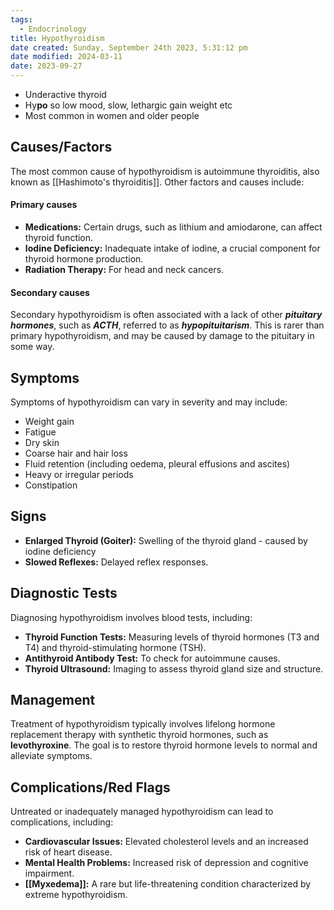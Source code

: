 ```yaml
---
tags:
  - Endocrinology
title: Hypothyroidism
date created: Sunday, September 24th 2023, 5:31:12 pm
date modified: 2024-03-11
date: 2023-09-27
---
```

- Underactive thyroid
- Hy**po** so low mood, slow, lethargic gain weight etc
- Most common in women and older people

## Causes/Factors

The most common cause of hypothyroidism is autoimmune thyroiditis, also known as [[Hashimoto's thyroiditis]]. Other factors and causes include:

#### Primary causes
- **Medications:** Certain drugs, such as lithium and amiodarone, can affect thyroid function.
- **Iodine Deficiency:** Inadequate intake of iodine, a crucial component for thyroid hormone production.
- **Radiation Therapy:** For head and neck cancers.

#### Secondary causes
Secondary hypothyroidism is often associated with a lack of other **_pituitary hormones_**, such as **_ACTH_**, referred to as **_hypopituitarism_**. This is rarer than primary hypothyroidism, and may be caused by damage to the pituitary in some way.

## Symptoms

Symptoms of hypothyroidism can vary in severity and may include:

- Weight gain
- Fatigue
- Dry skin
- Coarse hair and hair loss
- Fluid retention (including oedema, pleural effusions and ascites)
- Heavy or irregular periods
- Constipation

## Signs

- **Enlarged Thyroid (Goiter):** Swelling of the thyroid gland - caused by iodine deficiency
- **Slowed Reflexes:** Delayed reflex responses.

## Diagnostic Tests

Diagnosing hypothyroidism involves blood tests, including:

- **Thyroid Function Tests:** Measuring levels of thyroid hormones (T3 and T4) and thyroid-stimulating hormone (TSH).
- **Antithyroid Antibody Test:** To check for autoimmune causes.
- **Thyroid Ultrasound:** Imaging to assess thyroid gland size and structure.

## Management

Treatment of hypothyroidism typically involves lifelong hormone replacement therapy with synthetic thyroid hormones, such as **levothyroxine**. The goal is to restore thyroid hormone levels to normal and alleviate symptoms.

## Complications/Red Flags

Untreated or inadequately managed hypothyroidism can lead to complications, including:

- **Cardiovascular Issues:** Elevated cholesterol levels and an increased risk of heart disease.
- **Mental Health Problems:** Increased risk of depression and cognitive impairment.
- **[[Myxedema]]:** A rare but life-threatening condition characterized by extreme hypothyroidism.